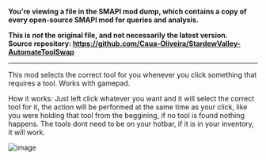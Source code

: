**You're viewing a file in the SMAPI mod dump, which contains a copy of every open-source SMAPI mod
for queries and analysis.**

**This is _not_ the original file, and not necessarily the latest version.**  
**Source repository: https://github.com/Caua-Oliveira/StardewValley-AutomateToolSwap**

----

This mod selects the correct tool for you whenever you click something that requires a tool.
Works with gamepad.

How it works: Just left click whatever you want and it will select the correct tool for it, the action will be performed at the same time as your click, like you were holding that tool from the beggining, if no tool is found nothing happens. 
The tools dont need to be on your hotbar, if it is in your inventory, it will work.

![image](https://github.com/Caua-Oliveira/StardewValley-AutomateToolSwap/assets/101019088/ced13bee-63be-4431-85d5-fc8ef4c8e1ad)
